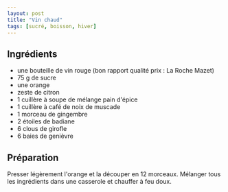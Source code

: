```yaml
---
layout: post
title: "Vin chaud"
tags: [sucré, boisson, hiver]
---
```


## Ingrédients

- une bouteille de vin rouge (bon rapport qualité prix : La Roche Mazet)
- 75 g de sucre
- une orange
- zeste de citron
- 1 cuillère à soupe de mélange pain d'épice
- 1 cuillère à café de noix de muscade
- 1 morceau de gingembre
- 2 étoiles de badiane
- 6 clous de girofle
- 6 baies de genièvre

## Préparation

Presser légèrement l'orange et la découper en 12 morceaux. Mélanger tous les ingrédients dans une casserole et chauffer à feu doux.
